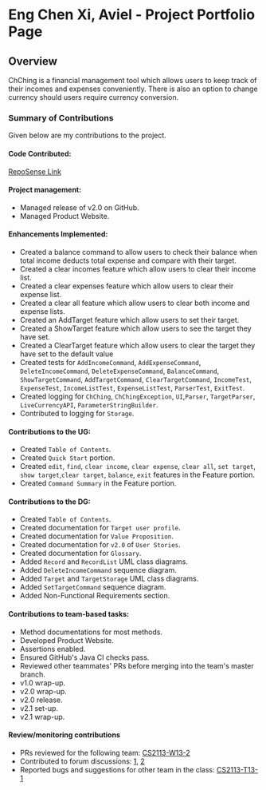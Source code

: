# Eng Chen Xi, Aviel - Project Portfolio Page

## Overview
ChChing is a financial management tool 
which allows users to keep track
of their incomes and expenses conveniently. 
There is also an option to change currency should users require currency conversion.

### Summary of Contributions
Given below are my contributions to the project.

#### Code Contributed:
[RepoSense Link](https://nus-cs2113-ay2223s2.github.io/tp-dashboard/?search=avielcx&breakdown=true&sort=groupTitle&sortWithin=title&since=2023-02-17&timeframe=commit&mergegroup=&groupSelect=groupByRepos&checkedFileTypes=docs~functional-code~test-code~other&tabOpen=true&tabType=authorship&tabAuthor=avielcx&tabRepo=AY2223S2-CS2113-T12-1%2Ftp%5Bmaster%5D&authorshipIsMergeGroup=false&authorshipFileTypes=docs~functional-code~test-code&authorshipIsBinaryFileTypeChecked=false&authorshipIsIgnoredFilesChecked=false)

#### Project management:
* Managed release of v2.0 on GitHub.
* Managed Product Website.

#### Enhancements Implemented:
* Created a balance command to allow users to check their balance when total income deducts total expense and compare with their target.
* Created a clear incomes feature which allow users to clear their income list.
* Created a clear expenses feature which allow users to clear their expense list.
* Created a clear all feature which allow users to clear both income and expense lists.
* Created an AddTarget feature which allow users to set their target.
* Created a ShowTarget feature which allow users to see the target they have set.
* Created a ClearTarget feature which allow users to clear the target they have set to the default value
* Created tests for `AddIncomeCommand`, `AddExpenseCommand`, `DeleteIncomeCommand`, `DeleteExpenseCommand`, `BalanceCommand`, `ShowTargetCommand`, `AddTargetCommand`, `ClearTargetCommand`,
`IncomeTest`, `ExpenseTest`, `IncomeListTest`, `ExpenseListTest`, `ParserTest`, `ExitTest`. 
* Created logging for `ChChing`, `ChChingException`, `UI`,`Parser`, `TargetParser`, `LiveCurrencyAPI`, `ParameterStringBuilder`.
* Contributed to logging for `Storage`.

#### Contributions to the UG:
* Created `Table of Contents`.
* Created `Quick Start` portion.
* Created `edit`, `find`, `clear income`, `clear expense`, `clear all`, `set target`, `show target`,`clear target`, `balance`, `exit` features in the Feature portion.
* Created `Command Summary` in the Feature portion.

#### Contributions to the DG:
* Created `Table of Contents`.
* Created documentation for `Target user profile`.
* Created documentation for `Value Proposition`.
* Created documentation for `v2.0` of `User Stories`.
* Created documentation for `Glossary`.
* Added `Record` and `RecordList` UML class diagrams.
* Added `DeleteIncomeCommand` sequence diagram.
* Added `Target` and `TargetStorage` UML class diagrams.
* Added `SetTargetCommand` sequence diagram.
* Added Non-Functional Requirements section.

#### Contributions to team-based tasks:
* Method documentations for most methods.
* Developed Product Website.
* Assertions enabled.
* Ensured GitHub's Java CI checks pass.
* Reviewed other teammates' PRs before merging into the team's master branch.
* v1.0 wrap-up.
* v2.0 wrap-up.
* v2.0 release.
* v2.1 set-up.
* v2.1 wrap-up.

#### Review/monitoring contributions
* PRs reviewed for the following team: [CS2113-W13-2](https://github.com/nus-cs2113-AY2223S2/tp/pull/53)
* Contributed to forum discussions: [1](https://github.com/nus-cs2113-AY2223S2/forum/issues/11), [2](https://github.com/nus-cs2113-AY2223S2/forum/issues/16)
* Reported bugs and suggestions for other team in the class: [CS2113-T13-1](https://github.com/avielcx/ped/issues)


